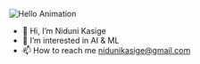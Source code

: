 ![Hello Animation](https://github.com/user-attachments/assets/f8b64100-9f6f-4946-8548-75b51a8d2762)
- 👋 Hi, I’m Niduni Kasige
- 👀 I’m interested in AI & ML
- 📫 How to reach me nidunikasige@gmail.com



<!---
niduniDK/niduniDK is a ✨ special ✨ repository because its `README.md` (this file) appears on your GitHub profile.
You can click the Preview link to take a look at your changes.
--->


